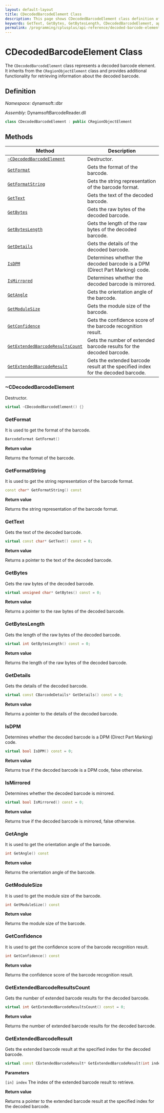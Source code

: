 ```yaml
---
layout: default-layout
title: CDecodedBarcodeElement Class
description: This page shows CDecodedBarcodeElement class definition of Dynamsoft Barcode Reader SDK C++ Edition.
keywords: GetText, GetBytes, GetBytesLength, CDecodedBarcodeElement, api reference
permalink: /programming/cplusplus/api-reference/decoded-barcode-element.html
---
```

# CDecodedBarcodeElement Class

The `CDecodedBarcodeElement` class represents a decoded barcode element. It inherits from the `CRegionObjectElement` class and provides additional functionality for retrieving information about the decoded barcode.

## Definition

*Namespace:* dynamsoft::dbr

*Assembly:* DynamsoftBarcodeReader.dll

```cpp
class CDecodedBarcodeElement : public CRegionObjectElement
```

## Methods

| Method | Description |
| --- | --- |
| [`~CDecodedBarcodeElement`](#cdecodedbarcodeelement) | Destructor. |
| [`GetFormat`](#getformat) | Gets the format of the barcode. |
| [`GetFormatString`](#getformatstring) | Gets the string representation of the barcode format. |
| [`GetText`](#gettext) | Gets the text of the decoded barcode. |
| [`GetBytes`](#getbytes)| Gets the raw bytes of the decoded barcode.|
| [`GetBytesLength`](#getbyteslength)  | Gets the length of the raw bytes of the decoded barcode.|
| [`GetDetails`](#getdetails) | Gets the details of the decoded barcode.|
| [`IsDPM`](#isdpm)| Determines whether the decoded barcode is a DPM (Direct Part Marking) code.|
| [`IsMirrored`](#ismirrored)| Determines whether the decoded barcode is mirrored.|
| [`GetAngle`](#getangle) | Gets the orientation angle of the barcode. |
| [`GetModuleSize`](#getmodulesize) | Gets the module size of the barcode. |
| [`GetConfidence`](#getconfidence) | Gets the confidence score of the barcode recognition result. |
| [`GetExtendedBarcodeResultsCount`](#getextendedbarcoderesultscount) | Gets the number of extended barcode results for the decoded barcode.|
| [`GetExtendedBarcodeResult`](#getextendedbarcoderesult) | Gets the extended barcode result at the specified index for the decoded barcode.|

### ~CDecodedBarcodeElement

Destructor.

```cpp
virtual ~CDecodedBarcodeElement() {}
```

### GetFormat

It is used to get the format of the barcode.

```cpp
BarcodeFormat GetFormat()
```

**Return value**

Returns the format of the barcode.

### GetFormatString

It is used to get the string representation of the barcode format.

```cpp
const char* GetFormatString() const
```

**Return value**

Returns the string representation of the barcode format.

### GetText

Gets the text of the decoded barcode.

```cpp
virtual const char* GetText() const = 0;
```

**Return value**

Returns a pointer to the text of the decoded barcode.

### GetBytes

Gets the raw bytes of the decoded barcode.

```cpp
virtual unsigned char* GetBytes() const = 0;
```

**Return value**

Returns a pointer to the raw bytes of the decoded barcode.

### GetBytesLength

Gets the length of the raw bytes of the decoded barcode.

```cpp
virtual int GetBytesLength() const = 0;
```

**Return value**

Returns the length of the raw bytes of the decoded barcode.

### GetDetails

Gets the details of the decoded barcode.

```cpp
virtual const CBarcodeDetails* GetDetails() const = 0;
```

**Return value**

Returns a pointer to the details of the decoded barcode.

### IsDPM

Determines whether the decoded barcode is a DPM (Direct Part Marking) code.

```cpp
virtual bool IsDPM() const = 0;
```

**Return value**

Returns true if the decoded barcode is a DPM code, false otherwise.

### IsMirrored

Determines whether the decoded barcode is mirrored.

```cpp
virtual bool IsMirrored() const = 0;
```

**Return value**

Returns true if the decoded barcode is mirrored, false otherwise.

### GetAngle

It is used to get the orientation angle of the barcode.

```cpp
int GetAngle() const
```

**Return value**

Returns the orientation angle of the barcode.

### GetModuleSize

It is used to get the module size of the barcode.

```cpp
int GetModuleSize() const
```

**Return value**

Returns the module size of the barcode.

### GetConfidence

It is used to get the confidence score of the barcode recognition result.

```cpp
int GetConfidence() const
```

**Return value**

Returns the confidence score of the barcode recognition result.

### GetExtendedBarcodeResultsCount

Gets the number of extended barcode results for the decoded barcode.

```cpp
virtual int GetExtendedBarcodeResultsCount() const = 0;
```

**Return value**

Returns the number of extended barcode results for the decoded barcode.

### GetExtendedBarcodeResult

Gets the extended barcode result at the specified index for the decoded barcode.

```cpp
virtual const CExtendedBarcodeResult* GetExtendedBarcodeResult(int index) const = 0;
```

**Parameters**

`[in] index` The index of the extended barcode result to retrieve.

**Return value**

Returns a pointer to the extended barcode result at the specified index for the decoded barcode.
